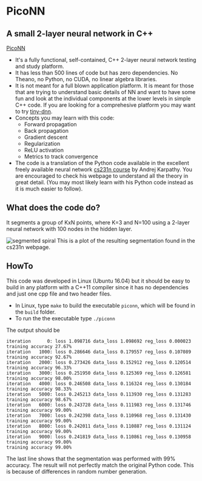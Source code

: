 # PicoNN

## A small 2-layer neural network in C++

[PicoNN](https://github.com/pliptor/PicoNN)

* It's a fully functional, self-contained, C++ 2-layer neural network testing and study platform.
* It has less than 500 lines of code but has zero dependencies. No Theano, no Python, no CUDA, no linear algebra libraries.
* It is not meant for a full blown application platform. It is meant for those that
are trying to understand basic details of NN and want to have some fun and look at the individual components at the lower levels in simple C++ code. If you are looking for a comprehesive platform you may want to try [tiny-dnn](https://github.com/tiny-dnn/tiny-dnn). 
* Concepts you may learn with this code:
	- Forward propagation
	- Back propagation
	- Gradient descent
	- Regularization
	- ReLU activation
	- Metrics to track convergence
* The code is a translation of the Python code available in the excellent freely available neural network [cs231n course](http://cs231n.github.io/neural-networks-case-study/) by Andrej Karpathy. You are encouraged to check his webpage to understand all the theory in great detail. (You may most likely learn with his Python code instead as it is much easier to follow).

## What does the code do?

It segments a group of KxN points, where K=3 and N=100 using a 2-layer neural network with 100 nodes in the hidden layer.

![segmented spiral](http://cs231n.github.io/assets/eg/spiral_net.png) This is a plot of the resulting segmentation found in the cs231n webpage.

## HowTo

This code was developed in Linux (Ubuntu 16.04) but it should be easy to build in any platform with a C++11 compiler since it has no dependencies and just one cpp file and two header files.

* In Linux, type `make` to build the executable `piconn`, which will be found in the `build` folder.
* To run the the executable type `./piconn`

The output should be 

~~~
iteration      0: loss 1.098716 data_loss 1.098692 reg_loss 0.000023     training accuracy 27.67%
iteration   1000: loss 0.286646 data_loss 0.179557 reg_loss 0.107089     training accuracy 92.67%
iteration   2000: loss 0.273426 data_loss 0.152912 reg_loss 0.120514     training accuracy 96.33%
iteration   3000: loss 0.251950 data_loss 0.125369 reg_loss 0.126581     training accuracy 98.00%
iteration   4000: loss 0.246508 data_loss 0.116324 reg_loss 0.130184     training accuracy 98.33%
iteration   5000: loss 0.245213 data_loss 0.113930 reg_loss 0.131283     training accuracy 98.67%
iteration   6000: loss 0.243728 data_loss 0.111983 reg_loss 0.131746     training accuracy 99.00%
iteration   7000: loss 0.242398 data_loss 0.110968 reg_loss 0.131430     training accuracy 99.00%
iteration   8000: loss 0.242011 data_loss 0.110887 reg_loss 0.131124     training accuracy 99.00%
iteration   9000: loss 0.241819 data_loss 0.110861 reg_loss 0.130958     training accuracy 99.00%
training accuracy 99.00%
~~~

The last line shows that the segmentation was performed with 99% accuracy. The result will not perfectly match the original Python code. This is because of differences in random number generation.


